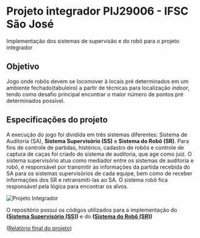  # Projeto integrador PIJ29006 - IFSC São José

Implementação dos sistemas de supervisão e do robô para o projeto integrador

## Objetivo
Jogo onde robôs devem se locomover à locais pré determinados em um ambiente fechado(tabuleiro) 
a partir de técnicas para localização *indoor*, tendo como desafio principal encontrar o maior número de pontos pré determinados possível.

## Especificações do projeto
A execução do jogo foi dividida em três sistemas diferentes: Sistema de Auditoria (SA), **Sistema Supervisório (SS)** e **Sistema do Robô (SR)**. Para fins de controle de partidas, histórico, cadastro de robôs e controle de captura de caças foi criado do sistema de auditoria, que age como juiz. O sistema supervisório atua como mediador entre os sistemas de auditoria e robô, é responsável por transmitir as informações da partida recebida do SA para os sistemas supervisórios de cada equipe, bem como de receber informações dos SR e retransmiti-las ao SA. O sistema robô fica responsável pela lógica para encontrar os alvos.

![Projeto Integrador](https://github.com/mftutui/sistema_supervisorio/projetointegrador.jpg)

O repositório possui os códigos utilizados para a implementação do **([Sistema Supervisório (SS)](https://github.com/mftutui/sistema_supervisorio/tree/master/sistema_supervisorio))** e do **([Sistema do Robô (SR)](https://github.com/mftutui/sistema_supervisorio/tree/master/server_python))**

([Relatório final do projeto](https://pt.overleaf.com/read/nfhsskmvbkjb)) 
